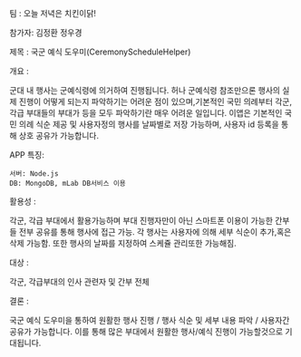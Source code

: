 팀 :   오늘 저녁은 치킨이닭! 

참가자:  김정환 정우경

제목 :  국군 예식 도우미(CeremonyScheduleHelper)

개요 :

군대 내 행사는 군예식령에 의거하여 진행됩니다. 허나 군예식령 참조만으론 행사의 실제 진행이 어떻게 되는지 파악하기는 어려운 점이 있으며,기본적인 국민 의례부터 각군,각급 부대들의 부대가 등을 모두 파악하기란 매우 어려운 일입니다. 이앱은 기본적인 국민 의례 식순 제공 및 사용자정의 행사를 날짜별로 저장 가능하며, 사용자 id 등록을 통해 상호 공유가 가능합니다.

APP 특징:

    서버: Node.js 
    DB: MongoDB, mLab DB서비스 이용


활용성 :

각군, 각급 부대에서 활용가능하며 부대 진행자만이 아닌 스마트폰 이용이 가능한 간부들 전부 공유를 통해 행사에 접근 가능. 각 행사는 사용자에 의해 세부 식순이 추가,혹은 삭제 가능함. 또한 행사의 날짜를 지정하여 스케쥴 관리또한 가능해짐.

대상 :

각군, 각급부대의 인사 관련자 및 간부 전체

결론 :

국군 예식 도우미을 통하여 원활한 행사 진행 / 행사 식순 및 세부 내용 파악 / 사용자간 공유가 가능합니다. 이를 통해 많은 부대에서 원활한 행사/예식 진행이 가능할것으로 기대됩니다.
